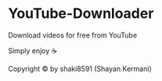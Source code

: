 # YouTube-Downloader
Download videos for free from YouTube

Simply enjoy :coffee:

Copyright &copy; by shaki8591 (Shayan Kermani)
